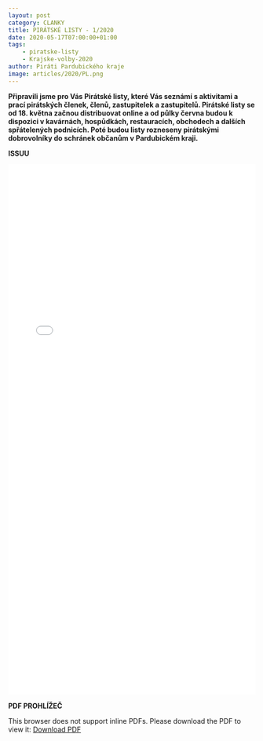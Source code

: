 ```yaml
---
layout: post
category: CLANKY
title: PIRÁTSKÉ LISTY - 1/2020
date: 2020-05-17T07:00:00+01:00
tags: 
    - piratske-listy
    - Krajske-volby-2020
author: Piráti Pardubického kraje
image: articles/2020/PL.png
---
```

**Připravili jsme pro Vás Pirátské listy, které Vás seznámí s aktivitami a prací pirátských členek, členů, zastupitelek a zastupitelů. Pirátské listy se od 18. května začnou distribuovat online a od půlky června budou k dispozici v kavárnách, hospůdkách, restauracích, obchodech a dalších spřátelených podnicích. Poté budou listy rozneseny pirátskými dobrovolníky do schránek  občanům v Pardubickém kraji.**

**ISSUU**
 <iframe allowfullscreen allow="fullscreen" style="border:none;width:100%;height:1080px;" src="//e.issuu.com/embed.html?d=pl_pardubicke_krajske_volby_2020_web_final_4&hideIssuuLogo=true&showOtherPublicationsAsSuggestions=true&u=pirati-pardubicky-kraj"></iframe> 

**PDF PROHLÍŽEČ**
<object data="https://a.pirati.cz/pak/pl/pl_pak_2020_1.pdf"
        type='application/pdf'
        width='100%'
        height='1080px'>
<p>This browser does not support inline PDFs. Please download the PDF to view it: <a href="https://a.pirati.cz/pak/pl/pl_pak_2020_1.pdf">Download PDF</a></p>
</object>
